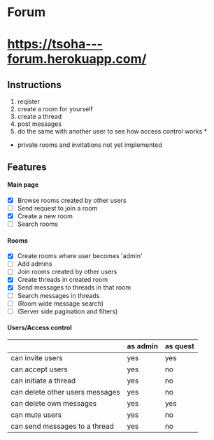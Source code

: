 # Forum

# https://tsoha---forum.herokuapp.com/

## Instructions

1. reqister
2. create a room for yourself
3. create a thread
4. post messages
5. do the same with another user to see how access control works *

* private rooms and invitations not yet implemented

## Features

#### Main page

- [x] Browse rooms created by other users
- [ ] Send request to join a room
- [x] Create a new room
- [ ] Search rooms

#### Rooms

- [x] Create rooms where user becomes 'admin'
- [ ] Add admins
- [ ] Join rooms created by other users
- [x] Create threads in created room
- [x] Send messages to threads in that room
- [ ] Search messages in threads
- [ ] (Room wide message search)
- [ ] (Server side pagination and filters)

#### Users/Access control

|                                 | as admin | as quest |
| ------------------------------- | -------- | -------- |
| can invite users                | yes      | yes      |
| can accept users                | yes      | no       |
| can initiate a thread           | yes      | no       |
| can delete other users messages | yes      | no       |
| can delete own messages         | yes      | yes      |
| can mute users                  | yes      | no       |
| can send messages to a thread   | yes      | no       |

